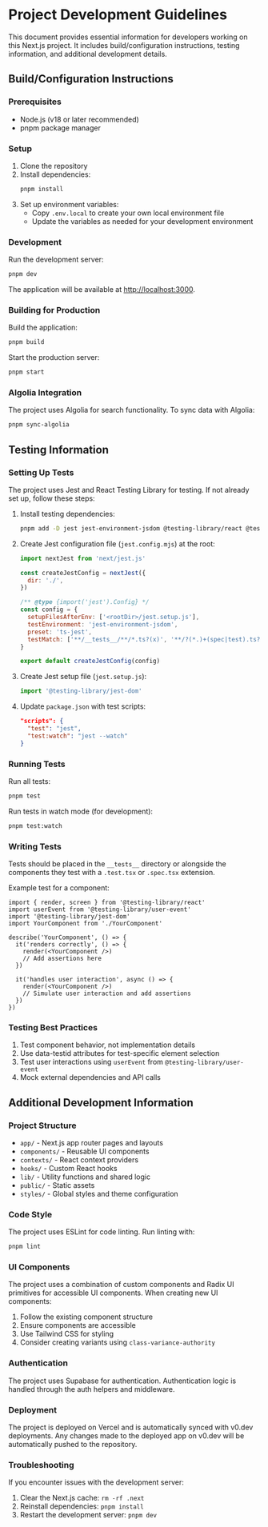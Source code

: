 # Project Development Guidelines

This document provides essential information for developers working on this Next.js project. It includes build/configuration instructions, testing information, and additional development details.

## Build/Configuration Instructions

### Prerequisites

- Node.js (v18 or later recommended)
- pnpm package manager

### Setup

1. Clone the repository
2. Install dependencies:
   ```bash
   pnpm install
   ```
3. Set up environment variables:
   - Copy `.env.local` to create your own local environment file
   - Update the variables as needed for your development environment

### Development

Run the development server:

```bash
pnpm dev
```

The application will be available at [http://localhost:3000](http://localhost:3000).

### Building for Production

Build the application:

```bash
pnpm build
```

Start the production server:

```bash
pnpm start
```

### Algolia Integration

The project uses Algolia for search functionality. To sync data with Algolia:

```bash
pnpm sync-algolia
```

## Testing Information

### Setting Up Tests

The project uses Jest and React Testing Library for testing. If not already set up, follow these steps:

1. Install testing dependencies:
   ```bash
   pnpm add -D jest jest-environment-jsdom @testing-library/react @testing-library/jest-dom @testing-library/user-event @types/jest next/jest ts-jest
   ```

2. Create Jest configuration file (`jest.config.mjs`) at the root:
   ```javascript
   import nextJest from 'next/jest.js'

   const createJestConfig = nextJest({
     dir: './',
   })

   /** @type {import('jest').Config} */
   const config = {
     setupFilesAfterEnv: ['<rootDir>/jest.setup.js'],
     testEnvironment: 'jest-environment-jsdom',
     preset: 'ts-jest',
     testMatch: ['**/__tests__/**/*.ts?(x)', '**/?(*.)+(spec|test).ts?(x)'],
   }

   export default createJestConfig(config)
   ```

3. Create Jest setup file (`jest.setup.js`):
   ```javascript
   import '@testing-library/jest-dom'
   ```

4. Update `package.json` with test scripts:
   ```json
   "scripts": {
     "test": "jest",
     "test:watch": "jest --watch"
   }
   ```

### Running Tests

Run all tests:

```bash
pnpm test
```

Run tests in watch mode (for development):

```bash
pnpm test:watch
```

### Writing Tests

Tests should be placed in the `__tests__` directory or alongside the components they test with a `.test.tsx` or `.spec.tsx` extension.

Example test for a component:

```tsx
import { render, screen } from '@testing-library/react'
import userEvent from '@testing-library/user-event'
import '@testing-library/jest-dom'
import YourComponent from './YourComponent'

describe('YourComponent', () => {
  it('renders correctly', () => {
    render(<YourComponent />)
    // Add assertions here
  })

  it('handles user interaction', async () => {
    render(<YourComponent />)
    // Simulate user interaction and add assertions
  })
})
```

### Testing Best Practices

1. Test component behavior, not implementation details
2. Use data-testid attributes for test-specific element selection
3. Test user interactions using `userEvent` from `@testing-library/user-event`
4. Mock external dependencies and API calls

## Additional Development Information

### Project Structure

- `app/` - Next.js app router pages and layouts
- `components/` - Reusable UI components
- `contexts/` - React context providers
- `hooks/` - Custom React hooks
- `lib/` - Utility functions and shared logic
- `public/` - Static assets
- `styles/` - Global styles and theme configuration

### Code Style

The project uses ESLint for code linting. Run linting with:

```bash
pnpm lint
```

### UI Components

The project uses a combination of custom components and Radix UI primitives for accessible UI components. When creating new UI components:

1. Follow the existing component structure
2. Ensure components are accessible
3. Use Tailwind CSS for styling
4. Consider creating variants using `class-variance-authority`

### Authentication

The project uses Supabase for authentication. Authentication logic is handled through the auth helpers and middleware.

### Deployment

The project is deployed on Vercel and is automatically synced with v0.dev deployments. Any changes made to the deployed app on v0.dev will be automatically pushed to the repository.

### Troubleshooting

If you encounter issues with the development server:

1. Clear the Next.js cache: `rm -rf .next`
2. Reinstall dependencies: `pnpm install`
3. Restart the development server: `pnpm dev`